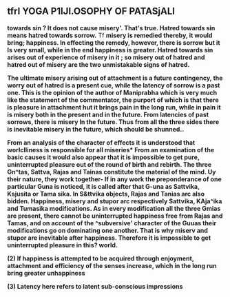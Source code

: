 ## **tfrl** YOGA P1IJI.OSOPHY OF PATASjALl

**towards sin ? It does not cause misery'. That's true. Hatred towards sin means hatred towards sorrow.** Tf **misery is remedied thereby, it would bring; happiness. In effecting the remedy, however, there is sorrow but it Is very small, while in the end happiness is greater. Hatred towards sin arises out of experience of misery in it ; so misery out of hatred and hatred out of misery are the two unmistakable signs of hatred.**

**The ultimate misery arising out of attachment is a future contingency, the worry out of hatred is a present cue, while the latency of sorrow is a past one. This is the opinion of the author of Maniprabha which is very much like the statement of the commentator, the purport of which is that there is pleasure in attachment hut it brings pain in the long run, while in pain it is misery both in the present and in the future. From latencies of past sorrows, there is misery In the future. Thus from all the three sides there is inevitable misery in the future, which should be shunned..**

**From an analysis of the character of effects it is understood that worlclliness is responsible for all miseries\* From an examination of the basic causes it would also appear that it is impossible to get pure, uninterrupted pleasure out of the round of birth and rebirth. The three Gn^tas, Sattva, Rajas and Tainas constitute the material of the mind. Uy their nature, they work together- If in any work the preponderance of one particular Guna is noticed, it is called after that G-una as Sattvika, Ksjusita or Tama sika. In S&ttvika objects, Rajas and Tanias arc also bidden. Happiness, misery and stupor arc respectively Sattvika, KAja^ika and Tumasika modifications. As in every modification all the three Gmias are present, there cannot be uninterrupted happiness free from Rajas and Tamas, and on account of the ^subversive' character of the Guuas their modifications go on dominating one another. That is why miserv and stupor are inevitable after happiness. Therefore it is impossible to get uninterrupted pleasure in this? world.**

**(2) If happiness is attempted to be acquired through enjoyment, attachment and efficiency of the senses increase, which in the long run bring greater unhappiness**

**(3) Latency here refers to latent sub-conscious impressions**